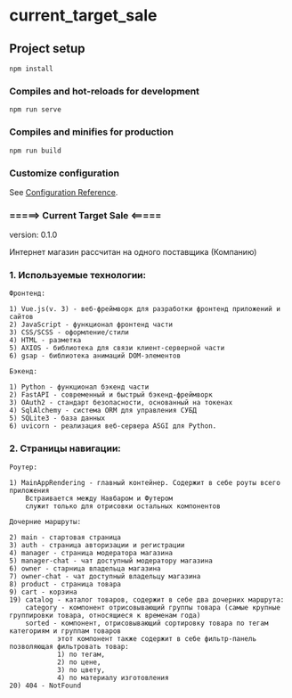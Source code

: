 # current_target_sale

## Project setup
```
npm install
```

### Compiles and hot-reloads for development
```
npm run serve
```

### Compiles and minifies for production
```
npm run build
```

### Customize configuration
See [Configuration Reference](https://cli.vuejs.org/config/).


### =====> Current Target Sale <=====

version: 0.1.0

Интернет магазин рассчитан на одного поставщика (Компанию)

### 1. Используемые технологии: 

    Фронтенд:

    1) Vue.js(v. 3) - веб-фреймворк для разработки фронтенд приложений и сайтов
    2) JavaScript - функционал фронтенд части
    3) CSS/SCSS - оформление/стили
    4) HTML - разметка
    5) AXIOS - библиотека для связи клиент-серверной части
    6) gsap - библиотека анимаций DOM-элементов

    Бэкенд:

    1) Python - функционал бэкенд части
    2) FastAPI - современный и быстрый бэкенд-фреймворк
    3) OAuth2 - стандарт безопасности, основанный на токенах
    4) SqlAlchemy - система ORM для управления СУБД
    5) SQLite3 - база данных
    6) uvicorn - реализация веб-сервера ASGI для Python.

### 2. Страницы навигации:

    Роутер:
    
    1) MainAppRendering - главный контейнер. Содержит в себе роуты всего приложения
        Встраивается между Навбаром и Футером
        служит только для отрисовки остальных компонентов
    
    Дочерние маршруты:

    2) main - стартовая страница
    3) auth - страница авторизации и регистрации
    4) manager - страница модератора магазина
    5) manager-chat - чат доступный модератору магазина
    6) owner - старница владельца магазина
    7) owner-chat - чат доступный владельцу магазина
    8) product - страница товара
    9) cart - корзина
    19) catalog - каталог товаров, содержит в себе два дочерних маршрута:
        category - компонент отрисовывающий группы товара (самые крупные группировки товара, относящиеся к временам года)
        sorted - компонент, отрисовывающий сортировку товара по тегам категориям и группам товаров
                этот компонент также содержит в себе фильтр-панель позволяющая фильтровать товар:
                1) по тегам,
                2) по цене,
                3) по цвету,
                4) по материалу изготовления
    20) 404 - NotFound


